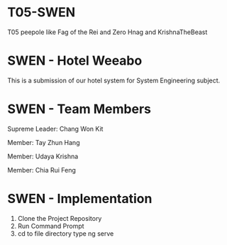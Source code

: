 # T05-SWEN
T05 peepole like Fag of the Rei and Zero Hnag and KrishnaTheBeast
# SWEN - Hotel Weeabo
This is a submission of our hotel system for System Engineering subject.

# SWEN - Team Members
Supreme Leader: Chang Won Kit

Member: Tay Zhun Hang

Member: Udaya Krishna

Member: Chia Rui Feng

# SWEN - Implementation
1. Clone the Project Repository
2. Run Command Prompt
3. cd to file directory
   type ng serve
